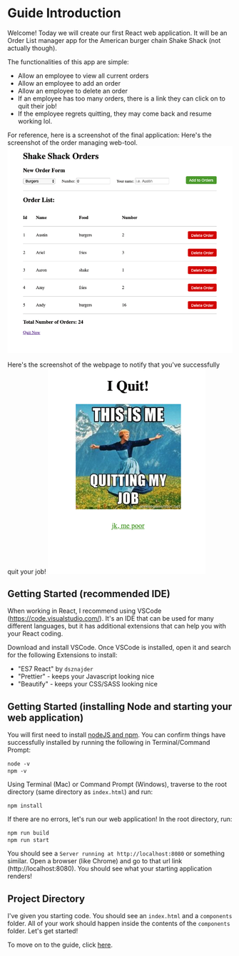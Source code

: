 # Guide Introduction

Welcome! Today we will create our first React web application. It will be an Order List manager app for the American burger chain Shake Shack (not actually though).

The functionalities of this app are simple:

- Allow an employee to view all current orders
- Allow an employee to add an order
- Allow an employee to delete an order
- If an employee has too many orders, there is a link they can click on to quit their job!
- If the employee regrets quitting, they may come back and resume working lol.

For reference, here is a screenshot of the final application:
Here's the screenshot of the order managing web-tool.
![Screenshot_Final_Home](../images/screenshot_final_home.png)

Here's the screenshot of the webpage to notify that you've successfully quit your job!
![Screenshot_Final_Quit](../images/screenshot_final_quit.png)

## Getting Started (recommended IDE)

When working in React, I recommend using VSCode (https://code.visualstudio.com/).
It's an IDE that can be used for many different languages, but it has additional extensions that can help you with your React coding.

Download and install VSCode. Once VSCode is installed, open it and search for the following Extensions to install:

- "ES7 React" by `dsznajder`
- "Prettier" - keeps your Javascript looking nice
- "Beautify" - keeps your CSS/SASS looking nice

## Getting Started (installing Node and starting your web application)

You will first need to install [nodeJS and npm](https://www.npmjs.com/get-npm).
You can confirm things have successfully installed by running the following in Terminal/Command Prompt:

```
node -v
npm -v
```

Using Terminal (Mac) or Command Prompt (Windows), traverse to the root directory (same directory as `index.html`) and run:

```
npm install
```

If there are no errors, let's run our web application! In the root directory, run:

```
npm run build
npm run start
```

You should see a `Server running at http://localhost:8080` or something similar.
Open a browser (like Chrome) and go to that url link (http://localhost:8080). You should see what your starting application renders!

## Project Directory

I've given you starting code. You should see an `index.html` and a `components` folder. All of your work should happen inside the contents of the `components` folder. Let's get started!

To move on to the guide, click [here](./01_prerequisites.md).
